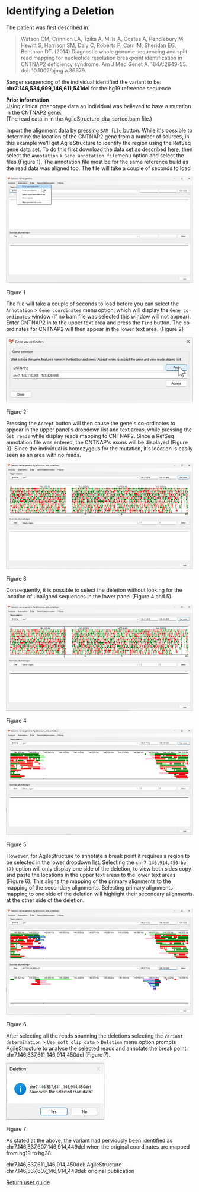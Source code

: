 # Identifying a Deletion

The patient was first described in: 
> Watson CM, Crinnion LA, Tzika A, Mills A, Coates A, Pendlebury M, Hewitt S, Harrison SM, Daly C, Roberts P, Carr IM, Sheridan EG, Bonthron DT. (2014) Diagnostic whole genome sequencing and split-read mapping for nucleotide resolution breakpoint identification in CNTNAP2 deficiency syndrome. Am J Med Genet A. 164A:2649-55. doi: 10.1002/ajmg.a.36679.

Sanger sequencing of the individual identified the variant to be: __chr7:146,534,699_146,611,541del__  for the hg19 reference sequence 


__Prior information__  
Using clinical phenotype data an individual was believed to have a mutation in the CNTNAP2 gene.  
(The read data in in the AgileStructure_dta_sorted.bam file.)

Import the alignment data by pressing ```BAM file``` button. While it's possible to determine the location of the CNTNAP2 gene from a number of sources, in this example we'll get AgileStructure to identify the region using the RefSeq gene data set. To do this first download the data set as described [here](downloadingOptionalFiles.md), then select the ```Annotation``` > ```Gene annotation file```menu option and select the files (Figure 1). The annotation file most be for the same reference build as the read data was aligned too. The file will take a couple of seconds to load

![Figure 1](images/examples/figure1del.jpg)

Figure 1

The file will take a couple of seconds to load before you can select the ```Annotation``` > ```Gene coordinates``` menu option, which will display the ```Gene co-ordinates``` window (if no bam file was selected this window will not appear). Enter CNTNAP2 in to the upper text area and press the ```Find``` button. The co-ordinates for CNTNAP2 will then appear in the lower text area. (Figure 2)

![Figure 2](images/examples/figure2del.jpg)

Figure 2

Pressing the ```Accept``` button will then cause the gene's co-ordinates to appear in the upper panel's dropdown list and text areas, while pressing the ```Get reads``` while display reads mapping to CNTNAP2. Since a RefSeq annotation file was entered, the CNTNAP's exons will be displayed (Figure 3). Since the individual is homozygous for the mutation, it's location is easily seen as an area with no reads. 

![Figure 3](images/examples/figure3del.jpg)

Figure 3

Consequently, it is possible to select the deletion without looking for the location of unaligned sequences in the lower panel (Figure 4 and 5).

![Figure 4](images/examples/figure4del.jpg)

Figure 4

![Figure 5](images/examples/figure5del.jpg)

Figure 5

However, for AgileStructure to annotate a break point it requires a region to be selected in the lower dropdown list. Selecting the ```chr7 146,914,450 bp (7)``` option will only display one side of the deletion, to view both sides copy and paste the locations in the upper text areas to the lower text areas (Figure 6). This aligns the mapping of the primary alignments to the mapping of the secondary alignments. Selecting primary alignments mapping to one side of the deletion will highlight their secondary alignments at the other side of the deletion.

![Figure 6](images/examples/figure6del.jpg)

Figure 6

After selecting all the reads spanning the deletions selecting the ```Variant determination``` > ```Use soft clip data``` > ```Deletion``` menu option prompts AgileStructure to analyse the selected reads and annotate the break point: chr7.146,837,611_146,914,450del (Figure 7).  

![Figure 7](images/examples/figure7del.jpg)

Figure 7

As stated at the above, the variant had perviously been identified as chr7.146,837,607_146,914,449del when the original coordinates are mapped from hg19 to hg38:

chr7.146,837,611_146,914,450del: AgileStructure
chr7.146,837,607_146,914,449del: original publication

[Return user guide](README.md#deletion) 